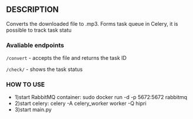 ## DESCRIPTION
<p>Converts the downloaded file to .mp3. Forms task queue in Celery, it is possible to track task statu</p>

### Avaliable endpoints
<p><code>/convert</code> - accepts the file and returns the task ID</p>
<p><code>/check/<task_id></code> - shows the task status</p>

### HOW TO USE
<ul>
<li>1)start RabbitMQ container: sudo docker run -d -p 5672:5672 rabbitmq</li>
<li>2)start celery: celery -A celery_worker worker -Q hipri</li>
<li>3)start main.py</li>
</ul>
